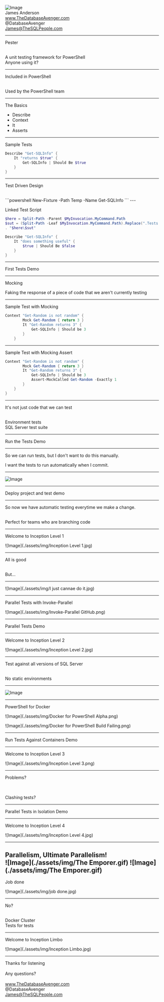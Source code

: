 

![Image](./assets/img/PesterMaxLogo.jpg)
<br>
James Anderson
<br>
www.TheDatabaseAvenger.com
<br>
@DatabaseAvenger
<br>
James@TheSQLPeople.com

---

Pester


<br>
A unit testing framework for PowerShell


<br>
Anyone using it?<!-- .element: class="fragment" -->

---

Included in PowerShell


<br>
Used by the PowerShell team

---

The Basics




* Describe<!-- .element: class="fragment" -->
* Context<!-- .element: class="fragment" -->
* It<!-- .element: class="fragment" -->
* Asserts<!-- .element: class="fragment" -->

---

Sample Tests

```powershell
Describe "Get-SQLInfo" {
    It "returns $true" {
        Get-SQLInfo | Should Be $true
    }
}
```
---

Test Driven Design


<br>
```powershell
New-Fixture -Path Temp -Name Get-SQLInfo
```
---

Linked Test Script

```powershell
$here = Split-Path -Parent $MyInvocation.MyCommand.Path
$sut = (Split-Path -Leaf $MyInvocation.MyCommand.Path).Replace(".Tests.", ".")
. "$here\$sut"

Describe "Get-SQLInfo" {
	It "does something useful" {
		$true | Should Be $false
	}
}
```

---

First Tests Demo

---

Mocking


Faking the response of a piece of code that we aren't currently testing<!-- .element: class="fragment" -->

---

Sample Test with Mocking

```powershell
Context "Get-Random is not random" {
		Mock Get-Random { return 3 }
		It "Get-Random returns 3" {
			Get-SQLInfo | Should be 3
		}
	}
```

---

Sample Test with Mocking Assert

```powershell
Context "Get-Random is not random" {
		Mock Get-Random { return 3 }
		It "Get-Random returns 3" {
			Get-SQLInfo | Should be 3
			Assert-MockCalled Get-Random -Exactly 1
		}
	}
}
```

---

It's not just code that we can test

<br>
Environment tests

<br>
SQL Server test suite

---

Run the Tests Demo

---

So we can run tests, but I don't want to do this manually.


I want the tests to run automatically when I commit.

---

![Image](./assets/img/gitlab.png)

---

Deploy project and test demo

---

So now we have automatic testing everytime we make a change.


<br>
Perfect for teams who are branching code<!-- .element: class="fragment" -->

---

Welcome to Inception Level 1

![Image](./assets/img/Inception Level 1.jpg)

---

All is good


<br>
But...<!-- .element: class="fragment" -->

---

![Image](./assets/img/I just cannae do it.jpg)

---

Parallel Tests with Invoke-Parallel

![Image](./assets/img/Invoke-Parallel GitHub.png)

---

Parallel Tests Demo

---

Welcome to Inception Level 2

![Image](./assets/img/Inception Level 2.jpg)

---

Test against all versions of SQL Server


<br>
No static environments

---

![Image](./assets/img/docker.png)

---

PowerShell for Docker


![Image](./assets/img/Docker for PowerShell Alpha.png)


![Image](./assets/img/Docker for PowerShell Build Failing.png)<!-- .element: class="fragment" -->

---

Run Tests Against Containers Demo

---

Welcome to Inception Level 3

![Image](./assets/img/Inception Level 3.png)

---

Problems?


<br>
<br>
Clashing tests?<!-- .element: class="fragment" -->

---

Parallel Tests in Isolation Demo

---

Welcome to Inception Level 4

![Image](./assets/img/Inception Level 4.jpg)

---

Parallelism, Ultimate Parallelism!
<br>
![Image](./assets/img/The Emporer.gif)
![Image](./assets/img/The Emporer.gif)
---

Job done


![Image](./assets/img/job done.jpg)

---

No?

<br>
Docker Cluster<!-- .element: class="fragment" -->

<br>
Tests for tests<!-- .element: class="fragment" -->

---

Welcome to Inception Limbo

![Image](./assets/img/Inception Limbo.jpg)

---

Thanks for listening
<br>
<br>
Any questions?
<br>
<br>
www.TheDatabaseAvenger.com
<br>
@DatabaseAvenger
<br>
James@TheSQLPeople.com

